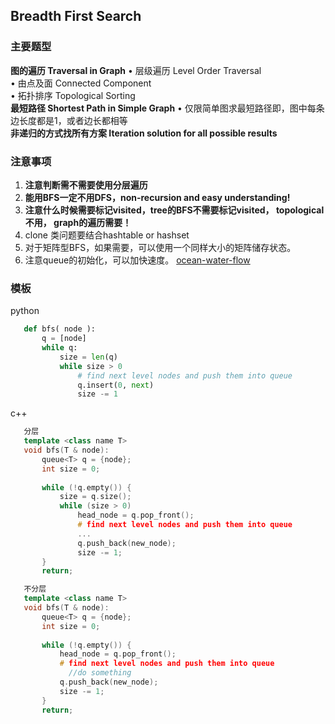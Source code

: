 ## Breadth First Search 

### 主要题型  
   **图的遍历 Traversal in Graph**
    • 层级遍历 Level Order Traversal  
    • 由点及面 Connected Component  
    • 拓扑排序 Topological Sorting  
   **最短路径 Shortest Path in Simple Graph**
    • 仅限简单图求最短路径即，图中每条边长度都是1，或者边长都相等  
   **非递归的方式找所有方案 Iteration solution for all possible results**

### 注意事项
   1. **注意判断需不需要使用分层遍历**
   2. __能用BFS一定不用DFS，non-recursion and easy understanding!__  
   3. **注意什么时候需要标记visited，tree的BFS不需要标记visited， topological不用， graph的遍历需要！**    
   4. clone 类问题要结合hashtable or hashset
   5. 对于矩阵型BFS，如果需要，可以使用一个同样大小的矩阵储存状态。
   6. 注意queue的初始化，可以加快速度。
      [ocean-water-flow](https://leetcode.com/problems/pacific-atlantic-water-flow/description/)

### 模板 ###
python
```python
   def bfs( node ):
       q = [node]
       while q:
           size = len(q)
           while size > 0
               # find next level nodes and push them into queue
               q.insert(0, next)
               size -= 1
```
c++
```cpp
   分层
   template <class name T>
   void bfs(T & node):
       queue<T> q = {node};
       int size = 0;
       
       while (!q.empty()) {
           size = q.size();
           while (size > 0)
               head_node = q.pop_front();
               # find next level nodes and push them into queue
               ...
               q.push_back(new_node);
               size -= 1;
       }
       return;
```

```cpp
   不分层
   template <class name T>
   void bfs(T & node):
       queue<T> q = {node};
       int size = 0;
       
       while (!q.empty()) {
           head_node = q.pop_front();
           # find next level nodes and push them into queue
             //do something
           q.push_back(new_node);
           size -= 1;
       }
       return;
```
